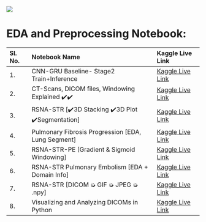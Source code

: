 ![](vhttps://github.com/redwankarimsony/RSNA-STR-Pulmonary-Embolism-Detection/blob/main/cover.png)
# EDA and Preprocessing Notebook: 
|Sl. No.| Notebook Name |  Kaggle Live Link|
|:---|:---|:---|
| 1. |CNN-GRU Baseline- Stage2 Train+Inference |[Kaggle Live Link](https://www.kaggle.com/redwankarimsony/cnn-gru-baseline-stage2-train-inference)|
| 2. |CT-Scans, DICOM files, Windowing Explained ✔️✔️|[Kaggle Live Link](https://www.kaggle.com/redwankarimsony/ct-scans-dicom-files-windowing-explained)|
| 3. |RSNA-STR [✔️3D Stacking ✔️3D Plot ✔️Segmentation]|[Kaggle Live Link](https://www.kaggle.com/redwankarimsony/rsna-str-3d-stacking-3d-plot-segmentation)|
| 4.| Pulmonary Fibrosis Progression [EDA, Lung Segment] |[Kaggle Live Link](https://www.kaggle.com/redwankarimsony/pulmonary-fibrosis-progression-eda-lung-segment)|
| 5. | RSNA-STR-PE [Gradient & Sigmoid Windowing] |[Kaggle Live Link](https://www.kaggle.com/redwankarimsony/rsna-str-pe-gradient-sigmoid-windowing)|
| 6. | RSNA-STR Pulmonary Embolism [EDA + Domain Info] |[Kaggle Live Link](https://www.kaggle.com/redwankarimsony/rsna-str-pulmonary-embolism-eda-domain-info)|
| 7. | RSNA-STR [DICOM ➭ GIF ➭ JPEG ➭ .npy] |[Kaggle Live Link](https://www.kaggle.com/redwankarimsony/rsna-str-dicom-gif-jpeg-npy)|
| 8. | Visualizing and Analyzing DICOMs in Python |[Kaggle Live Link](https://www.kaggle.com/redwankarimsony/visualizing-and-analyzing-dicoms-in-python)|

